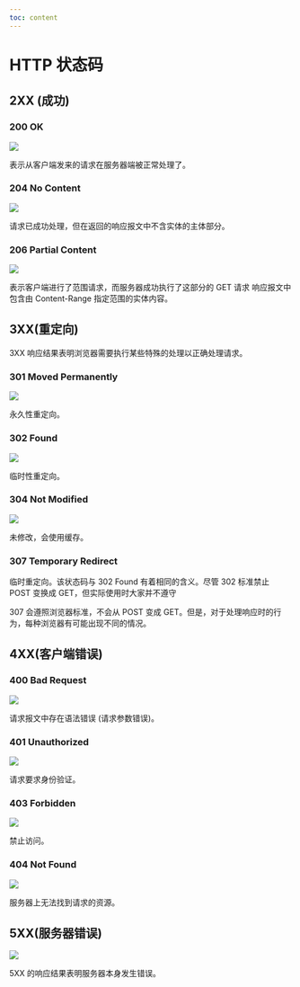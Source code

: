 ```yaml
---
toc: content
---
```


# HTTP 状态码

## 2XX (成功)

### 200 OK

![](/images/browser/http/200.png)

表示从客户端发来的请求在服务器端被正常处理了。

### 204 No Content

![](/images/browser/http/204.png)

请求已成功处理，但在返回的响应报文中不含实体的主体部分。

### 206 Partial Content

![](/images/browser/http/206.png)

表示客户端进行了范围请求，而服务器成功执行了这部分的 GET 请求
响应报文中包含由 Content-Range 指定范围的实体内容。

## 3XX(重定向)

3XX 响应结果表明浏览器需要执行某些特殊的处理以正确处理请求。

### 301 Moved Permanently

![](/images/browser/http/301.png)

永久性重定向。

### 302 Found

![](/images/browser/http/302.png)

临时性重定向。

### 304 Not Modified

![](/images/browser/http/304.png)

未修改，会使用缓存。

### 307 Temporary Redirect

临时重定向。该状态码与 302 Found 有着相同的含义。尽管 302 标准禁止 POST 变换成 GET，但实际使用时大家并不遵守

307 会遵照浏览器标准，不会从 POST 变成 GET。但是，对于处理响应时的行为，每种浏览器有可能出现不同的情况。

## 4XX(客户端错误)

### 400 Bad Request

![](/images/browser/http/400.png)

请求报文中存在语法错误 (请求参数错误)。

### 401 Unauthorized

![](/images/browser/http/401.png)

请求要求身份验证。

### 403 Forbidden

![](/images/browser/http/403.png)

禁止访问。

### 404 Not Found

![](/images/browser/http/404.png)

服务器上无法找到请求的资源。

## 5XX(服务器错误)

![](/images/browser/http/500.png)

5XX 的响应结果表明服务器本身发生错误。
